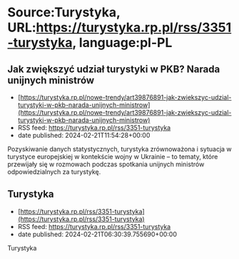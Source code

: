 # Source:Turystyka, URL:https://turystyka.rp.pl/rss/3351-turystyka, language:pl-PL

## Jak zwiększyć udział turystyki w PKB? Narada unijnych ministrów
 - [https://turystyka.rp.pl/nowe-trendy/art39876891-jak-zwiekszyc-udzial-turystyki-w-pkb-narada-unijnych-ministrow](https://turystyka.rp.pl/nowe-trendy/art39876891-jak-zwiekszyc-udzial-turystyki-w-pkb-narada-unijnych-ministrow)
 - RSS feed: https://turystyka.rp.pl/rss/3351-turystyka
 - date published: 2024-02-21T11:54:28+00:00

Pozyskiwanie danych statystycznych, turystyka zrównoważona i sytuacja w turystyce europejskiej w kontekście wojny w Ukrainie – to tematy, które przewijały się w rozmowach podczas spotkania unijnych ministrów odpowiedzialnych za turystykę.

## Turystyka
 - [https://turystyka.rp.pl/rss/3351-turystyka](https://turystyka.rp.pl/rss/3351-turystyka)
 - RSS feed: https://turystyka.rp.pl/rss/3351-turystyka
 - date published: 2024-02-21T06:30:39.755690+00:00

Turystyka

